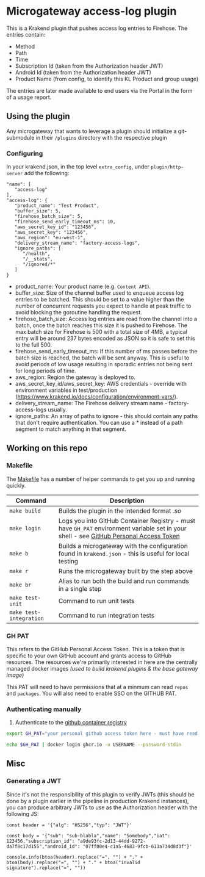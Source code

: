 # Microgateway access-log plugin

This is a Krakend plugin that pushes access log entries to Firehose.  The entries contain:

 - Method
 - Path
 - Time
 - Subscription Id (taken from the Authorization header JWT)
 - Android Id (taken from the Authorization header JWT)
 - Product Name (from config, to identify this KL Product and group usage)

The entries are later made available to end users via the Portal in the form of a usage report.

## Using the plugin

Any microgateway that wants to leverage a plugin should initialize a git-submodule in their `/plugins` directory with the respective plugin

### Configuring

In your krakend.json, in the top level `extra_config`, under `plugin/http-server` add the following:

```
"name": [
   "access-log"
],
"access-log": {
   "product_name": "Test Product",
   "buffer_size": 5,
   "firehose_batch_size": 5,
   "firehose_send_early_timeout_ms": 10,
   "aws_secret_key_id": "123456",
   "aws_secret_key": "123456",
   "aws_region": "eu-west-1",
   "delivery_stream_name": "factory-access-logs",
   "ignore_paths": [
      "/health",
      "/__stats",
      "/ignored/*"
   ]
}
```

 - product_name: Your product name (e.g. `Content API`).
 - buffer_size: Size of the channel buffer used to enqueue access log entries to be batched.  This should be set to a value higher than the number of concurrent requests you expect to handle at peak traffic to avoid blocking the goroutine handling the request.
 - firehose_batch_size: Access log entries are read from the channel into a batch, once the batch reaches this size it is pushed to Firehose.  The max batch size for Firehose is 500 with a total size of 4MB, a typical entry will be around 237 bytes encoded as JSON so it is safe to set this to the full 500. 
 - firehose_send_early_timeout_ms: If this number of ms passes before the batch size is reached, the batch will be sent anyway.  This is useful to avoid periods of low usage resulting in sporadic entries not being sent for long periods of time.
 - aws_region: Region the gateway is deployed to.
 - aws_secret_key_id/aws_secret_key: AWS credentials - override with environment variables in test/production (https://www.krakend.io/docs/configuration/environment-vars/).
 - delivery_stream_name: The Firehose delivery stream name - factory-access-logs usually.
 - ignore_paths: An array of paths to ignore - this should contain any paths that don't require authentication.  You can use a * instead of a path segment to match anything in that segment.

## Working on this repo

### Makefile

The [Makefile](Makefile) has a number of helper commands to get you up and running quickly.

| Command                 | Description                                                                                                                                       |
|-------------------------|---------------------------------------------------------------------------------------------------------------------------------------------------| 
| `make build`            | Builds the plugin in the intended format _<name>.so_                                                                                              |
| `make login`            | Logs you into GitHub Container Registry - must have `GH_PAT` environment variable set in your shell - see [GitHub Personal Access Token](#GH-PAT) |
| `make b`                | Builds a microgateway with the configuration found in `krakend.json` - this is useful for local testing                                           |
| `make r`                | Runs the microgateway built by the step above                                                                                                     |
| `make br`               | Alias to run both the build and run commands in a single step                                                                                     |
| `make test-unit`        | Command to run unit tests                                                                                                                         |
| `make test-integration` | Command to run integration tests                                                                                                                  |

### GH PAT

This refers to the GitHub Personal Access Token. This is a token that is specific to your own GitHub account and grants
access to GitHub resources. The resources we're primarily interested in here are the centrally managed docker images _(used to build krakend plugins & the base gateway image)_

This PAT will need to have permissions that at a minmum can read `repos` and `packages`. You will also need to enable SSO on the GITHUB PAT.

### Authenticating manually

1. Authenticate to the [github container registry](https://docs.github.com/en/packages/working-with-a-github-packages-registry/working-with-the-container-registry#authenticating-to-the-container-registry)

```sh
export GH_PAT="your personal github access token here - must have read packages scope at a minimum"

echo $GH_PAT | docker login ghcr.io -u USERNAME --password-stdin
```

## Misc

### Generating a JWT

Since it's not the responsibility of this plugin to verify JWTs (this should be done by a plugin earlier in the pipeline in production Krakend instances), 
you can produce arbitrary JWTs to use as the Authorization header with the following JS:

```
const header = '{"alg": "HS256","typ": "JWT"}'

const body = '{"sub": "sub-blabla","name": "Somebody","iat": 123456,"subscription_id": "a9de93fc-2d13-44dd-9272-da7f8c17d155","android_id": "07ff00e4-c1a5-4683-9fcb-613a734d8d3f"}'

console.info(btoa(header).replace("=", "") + "." + btoa(body).replace("=", "") + "." + btoa("invalid signature").replace("=", ""))
```
